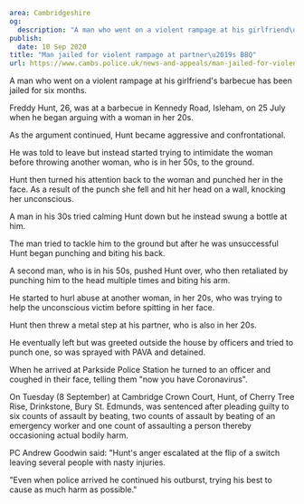 ```yaml
area: Cambridgeshire
og:
  description: "A man who went on a violent rampage at his girlfriend\u2019s barbecue has been jailed for six months."
publish:
  date: 10 Sep 2020
title: "Man jailed for violent rampage at partner\u2019s BBQ"
url: https://www.cambs.police.uk/news-and-appeals/man-jailed-for-violent-rampage-at-partners-bbq
```

A man who went on a violent rampage at his girlfriend's barbecue has been jailed for six months.

Freddy Hunt, 26, was at a barbecue in Kennedy Road, Isleham, on 25 July when he began arguing with a woman in her 20s.

As the argument continued, Hunt became aggressive and confrontational.

He was told to leave but instead started trying to intimidate the woman before throwing another woman, who is in her 50s, to the ground.

Hunt then turned his attention back to the woman and punched her in the face. As a result of the punch she fell and hit her head on a wall, knocking her unconscious.

A man in his 30s tried calming Hunt down but he instead swung a bottle at him.

The man tried to tackle him to the ground but after he was unsuccessful Hunt began punching and biting his back.

A second man, who is in his 50s, pushed Hunt over, who then retaliated by punching him to the head multiple times and biting his arm.

He started to hurl abuse at another woman, in her 20s, who was trying to help the unconscious victim before spitting in her face.

Hunt then threw a metal step at his partner, who is also in her 20s.

He eventually left but was greeted outside the house by officers and tried to punch one, so was sprayed with PAVA and detained.

When he arrived at Parkside Police Station he turned to an officer and coughed in their face, telling them "now you have Coronavirus".

On Tuesday (8 September) at Cambridge Crown Court, Hunt, of Cherry Tree Rise, Drinkstone, Bury St. Edmunds, was sentenced after pleading guilty to six counts of assault by beating, two counts of assault by beating of an emergency worker and one count of assaulting a person thereby occasioning actual bodily harm.

PC Andrew Goodwin said: "Hunt's anger escalated at the flip of a switch leaving several people with nasty injuries.

"Even when police arrived he continued his outburst, trying his best to cause as much harm as possible."
